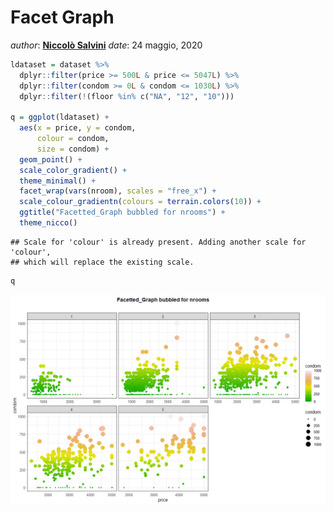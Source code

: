 Facet Graph
================

*author*: **[Niccolò Salvini](https://niccolosalvini.netlify.app/)**
*date*: 24 maggio, 2020

``` r
ldataset = dataset %>%
  dplyr::filter(price >= 500L & price <= 5047L) %>%
  dplyr::filter(condom >= 0L & condom <= 1030L) %>%
  dplyr::filter(!(floor %in% c("NA", "12", "10")))

q = ggplot(ldataset) +
  aes(x = price, y = condom, 
      colour = condom, 
      size = condom) +
  geom_point() +
  scale_color_gradient() +
  theme_minimal() +
  facet_wrap(vars(nroom), scales = "free_x") +
  scale_colour_gradientn(colours = terrain.colors(10)) +
  ggtitle("Facetted_Graph bubbled for nrooms") +
  theme_nicco()
```

    ## Scale for 'colour' is already present. Adding another scale for 'colour',
    ## which will replace the existing scale.

``` r
q
```

![](imgOut/Facetted_Graph-1.png)<!-- -->
